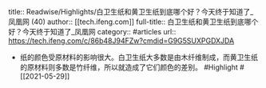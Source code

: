 title:: Readwise/Highlights/白卫生纸和黄卫生纸到底哪个好？今天终于知道了_凤凰网 (40)
author:: [[tech.ifeng.com]]
full-title:: 白卫生纸和黄卫生纸到底哪个好？今天终于知道了_凤凰网
category:: #articles
url:: https://tech.ifeng.com/c/86b48J94FZw?cmdid=G9G5SUXPGDXJDA

- 纸的颜色受原材料的影响很大。白卫生纸大多数是由木纤维制成，而黄卫生纸的原材料则多数是竹纤维，所以就造成了它们颜色的差别。 #Highlight #[[2021-05-29]]